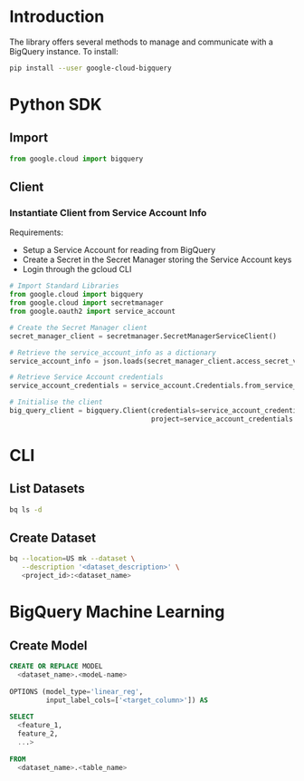 # Introduction
The library offers several methods to manage and communicate with a BigQuery instance.
To install:
``` bash
pip install --user google-cloud-bigquery
```

# Python SDK
## Import
``` python
from google.cloud import bigquery
```

## Client
### Instantiate Client from Service Account Info
Requirements:
- Setup a Service Account for reading from BigQuery
- Create a Secret in the Secret Manager storing the Service Account keys
- Login through the gcloud CLI
``` python
# Import Standard Libraries
from google.cloud import bigquery
from google.cloud import secretmanager
from google.oauth2 import service_account

# Create the Secret Manager client
secret_manager_client = secretmanager.SecretManagerServiceClient()

# Retrieve the service_account_info as a dictionary
service_account_info = json.loads(secret_manager_client.access_secret_version(name='projects/{}/secrets/{}/versions/{}'.format(project_id, service_account_secret_name, service_account_secret_version)).payload.data.decode("utf-8"))

# Retrieve Service Account credentials
service_account_credentials = service_account.Credentials.from_service_account_info(service_account_info)

# Initialise the client
big_query_client = bigquery.Client(credentials=service_account_credentials, 
                                   project=service_account_credentials.project_id)
```

# CLI
## List Datasets
``` bash
bq ls -d
```
## Create Dataset
``` bash
bq --location=US mk --dataset \
   --description '<dataset_description>' \
   <project_id>:<dataset_name>
```
# BigQuery Machine Learning
## Create Model
``` sql
CREATE OR REPLACE MODEL
  <dataset_name>.<modeL-name> 
  
OPTIONS (model_type='linear_reg',
         input_label_cols=['<target_column>']) AS
         
SELECT
  <feature_1,
  feature_2,
  ...>
  
FROM
  <dataset_name>.<table_name>
```